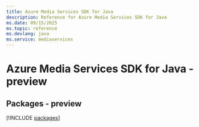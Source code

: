 ```yaml
---
title: Azure Media Services SDK for Java
description: Reference for Azure Media Services SDK for Java
ms.date: 09/15/2025
ms.topic: reference
ms.devlang: java
ms.service: mediaservices
---
```

# Azure Media Services SDK for Java - preview
## Packages - preview
[!INCLUDE [packages](media-services-index.md)]